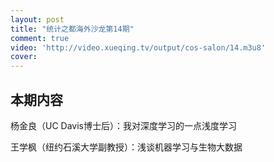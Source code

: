 ```yaml
---
layout: post
title: "统计之都海外沙龙第14期"
comment: true
video: 'http://video.xueqing.tv/output/cos-salon/14.m3u8'
cover:  
---
```


## 本期内容

杨金良（UC Davis博士后）：我对深度学习的一点浅度学习

王学枫（纽约石溪大学副教授）：浅谈机器学习与生物大数据


   
